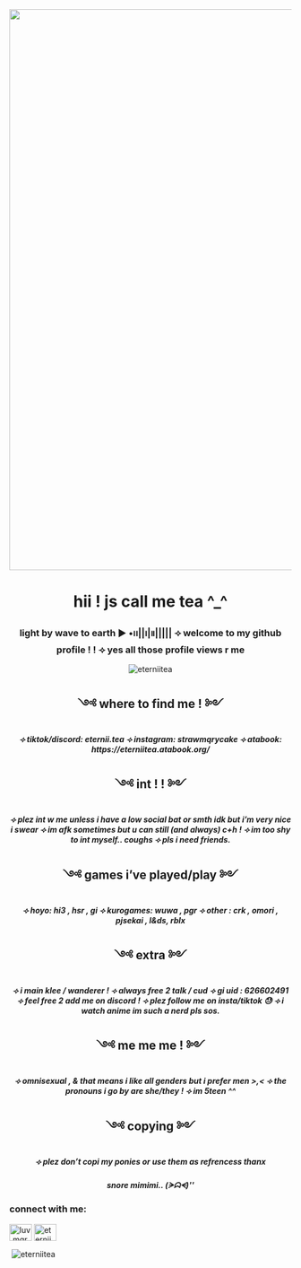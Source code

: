 <img align="center" width="1000" src="https://i.pinimg.com/736x/53/75/12/5375127b5b6f4dd20a6ea1f69761c970.jpg">


<h1 align="center">hii ! js call me tea ^_^</h1>
<h3 align="center"> light by wave to earth
▶︎ •၊၊||၊|။|||||
⟢ welcome to my github profile ! ! ⟢ yes all those profile views r me </h3>

<p align="center"> <img src="https://komarev.com/ghpvc/?username=eterniitea&label=Profile%20views&color=f3d4e0&style=flat" alt="eterniitea" /> </p>

<h2 align="center">༺ where to find me ! ༻</h2>
<h5 align="center">⟢ tiktok/discord: eternii.tea
⟢ instagram: strawmqrycake ⟢ atabook: https://eterniitea.atabook.org/</h5>

<h2 align="center">༺ int ! ! ༻</h2>
<h5 align="center">⟢ plez int w me unless i have a low social bat or smth idk but i’m very nice i swear ⟢ im afk sometimes but u can still (and always) c+h ! ⟢ im too shy to int myself.. coughs ⟢ pls i need friends.</h5>

<h2 align="center">༺ games i’ve played/play ༻</h2>
<h5 align="center">⟢ hoyo: hi3 , hsr , gi
⟢ kurogames: wuwa , pgr
⟢ other : crk , omori , pjsekai , l&ds, rblx</h5>

<h2 align="center">༺ extra ༻</h2>
<h5 align="center">⟢ i main klee / wanderer !
⟢ always free 2 talk / cud
⟢ gi uid : 626602491
⟢ feel free 2 add me on discord !
⟢ plez follow me on insta/tiktok 😓 ⟢ i watch anime im such a nerd pls sos.</h5>

<h2 align="center">༺ me me me ! ༻</h2>
<h5 align="center">⟢ omnisexual , & that means i like all genders but i prefer men >,< ⟢ the pronouns i go by are she/they ! ⟢ im 5teen ^^ </h5>

<h2 align="center">༺ copying ༻</h2>
<h5 align="center">⟢ plez don’t copi my ponies or use them as refrencess thanx</h5>
  
<h5 align="center">snore mimimi..
(ᗒᗣᗕ)''</h5>

<h3 align="left">connect with me:</h3>
<p align="left">
<a href="https://instagram.com/luv.mqry" target="blank"><img align="center" src="https://raw.githubusercontent.com/rahuldkjain/github-profile-readme-generator/master/src/images/icons/Social/instagram.svg" alt="luv.mqry" height="30" width="40" /></a>
<a href="https://discord.gg/eternii.tea" target="blank"><img align="center" src="https://raw.githubusercontent.com/rahuldkjain/github-profile-readme-generator/master/src/images/icons/Social/discord.svg" alt="eternii.tea" height="30" width="40" /></a>
</p>

<p>&nbsp;<img align="center" src="https://github-readme-stats.vercel.app/api?username=eterniitea&show_icons=true&theme=tokyonight&title_color=ffd3da&text_color=d1e5f4&bg_color=fff4f2&locale=en" alt="eterniitea" /></p>
